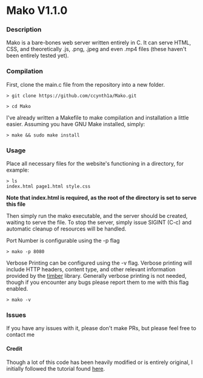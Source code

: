 # Mako V1.1.0

### Description
Mako is a bare-bones web server written entirely in C. It can serve HTML, CSS, and theoretically .js, .png, .jpeg and even .mp4 files (these haven't been entirely tested yet). 
### Compilation
First, clone the main.c file from the repository into a new folder.
```
> git clone https://github.com/ccynth1a/Mako.git

> cd Mako
```
I've already written a Makefile to make compilation and installation a little easier. Assuming you have GNU Make installed, simply:
```
> make && sudo make install
```
### Usage
Place all necessary files for the website's functioning in a directory, for example:
```
> ls
index.html page1.html style.css
```
**Note that index.html is required, as the root of the directory is set to serve this file**

Then simply run the mako executable, and the server should be created, waiting to serve the file. To stop the server, simply issue SIGINT (C-c) and automatic cleanup of resources will be handled.

Port Number is configurable using the -p flag
```
> mako -p 8080
```

Verbose Printing can be configured using the -v flag. Verbose printing will include HTTP headers, content type, and other relevant information provided by the [timber](https://github.io/ccynth1a/timber) library. Generally verbose printing is not needed, though if you encounter any bugs please report them to me with this flag enabled.
```
> mako -v
```
### Issues
If you have any issues with it, please don't make PRs, but please feel free to contact me

#### Credit
Though a lot of this code has been heavily modified or is entirely original, I initially followed the tutorial found [here](https://towardsdev.com/crafting-a-simple-web-server-in-c-ebf4cbab1973).
